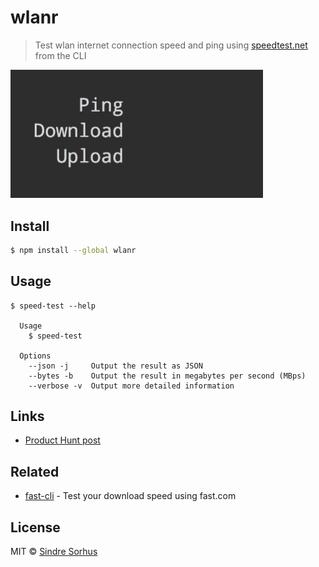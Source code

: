 # wlanr

> Test wlan internet connection speed and ping using [speedtest.net](https://www.speedtest.net) from the CLI

<img src="screenshot.gif" width="404">


## Install

```bash
$ npm install --global wlanr
```


## Usage

```
$ speed-test --help

  Usage
    $ speed-test

  Options
    --json -j     Output the result as JSON
    --bytes -b    Output the result in megabytes per second (MBps)
    --verbose -v  Output more detailed information
```


## Links

- [Product Hunt post](https://www.producthunt.com/posts/speed-test-cli)


## Related

- [fast-cli](https://github.com/sindresorhus/fast-cli) - Test your download speed using fast.com


## License

MIT © [Sindre Sorhus](https://sindresorhus.com)
